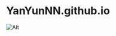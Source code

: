 # YanYunNN.github.io
![Alt](https://repobeats.axiom.co/api/embed/f73cf5b6dfe167e9e8b764b84b6697a45e712350.svg "Repobeats analytics image")
